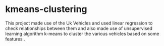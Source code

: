 # kmeans-clustering

This project made use of the Uk Vehicles and used linear regression to check relationships between them and also made use of unsupervised learning algorithm k-means to cluster the various vehicles based on some features .
